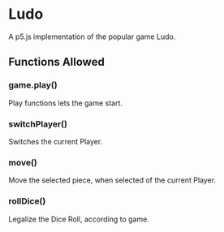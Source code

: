 # Ludo
A p5.js implementation of the popular game Ludo.

## Functions Allowed
### game.play()
Play functions lets the game start.
### switchPlayer()
Switches the current Player.
### move()
Move the selected piece, when selected of the current Player.
### rollDice()
Legalize the Dice Roll, according to game.
